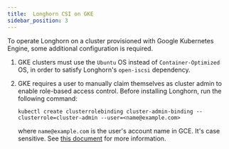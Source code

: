 ```yaml
---
title:  Longhorn CSI on GKE
sidebar_position: 3
---
```


<head>
  <link rel="canonical" href="https://main--longhornio-docusaurus.netlify.app/advanced-resources/os-distro-specific/csi-on-gke"/>
</head>

To operate Longhorn on a cluster provisioned with Google Kubernetes Engine, some additional configuration is required.

1. GKE clusters must use the `Ubuntu` OS instead of `Container-Optimized` OS, in order to satisfy Longhorn's `open-iscsi` dependency.

2. GKE requires a user to manually claim themselves as cluster admin to enable role-based access control. Before installing Longhorn, run the following command:

    ```shell
    kubectl create clusterrolebinding cluster-admin-binding --clusterrole=cluster-admin --user=<name@example.com>
    ```

    where `name@example.com` is the user's account name in GCE.  It's case sensitive. See [this document](https://cloud.google.com/kubernetes-engine/docs/how-to/role-based-access-control) for more information.